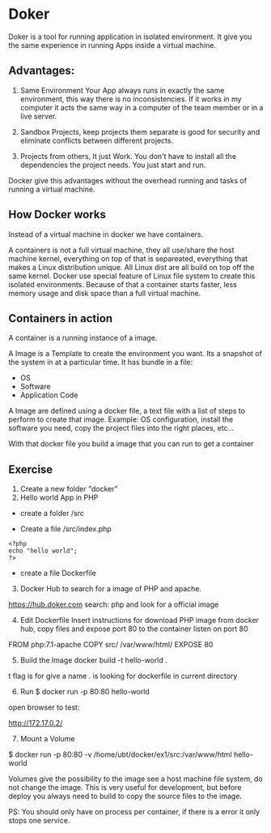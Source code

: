 # Doker
Doker is a tool for running application in isolated environment. It give you the same experience in running Apps inside a virtual machine.

## Advantages:
1. Same Environment
Your App always runs in exactly the same environment, this way there is no inconsistencies. If it works in my computer it acts the same way in a computer of the team member or in a live server.

2. Sandbox Projects, keep projects them separate is good for security and eliminate conflicts between different projects.

3. Projects from others, It just Work.
You don't have to install all the dependencies the project needs. You just start and run.

Docker give this advantages without the overhead running and tasks of running a virtual machine.

## How Docker works

Instead of a virtual machine in docker we have containers.

A containers is not a full virtual machine, they all use/share the host machine kernel, everything on top of that is separeated, everything that makes a Linux distribution unique. All Linux dist are all build on top off the same kernel.
Docker use special feature of Linux file system to create this isolated environments.
Because of that a container starts faster, less memory usage and disk space than a full virtual machine.

## Containers in action

A container is a running instance of a image.

A Image is a Template to create the environment you want. Its a snapshot of the system in at a particular time. It has bundle in a file:
- OS
- Software
- Application Code

A Image are defined using a docker file, a text file with a list of steps to perform to create that image.
Example: OS configuration, install the software you need, copy the project files into the right places, etc...

With that docker file you build a image that you can run to get a container

## Exercise

1. Create a new folder "docker"
2. Hello world App in PHP

- create a folder /src

- Create a file /src/index.php
```
<?php
echo "hello world";
?>
```
- create a file Dockerfile

3. Docker Hub to search for a image of PHP and apache.

https://hub.doker.com
search: php and look for a official image

4. Edit Dockerfile
Insert instructions for download PHP image from docker hub, copy files and expose port 80 to the container listen on port 80

FROM php:7.1-apache
COPY src/ /var/www/html/
EXPOSE 80

5. Build the Image
docker build -t hello-world .

t flag is for give a name
. is looking for dockerfile in current directory

6. Run
$ docker run -p 80:80 hello-world

open browser to test:

http://172.17.0.2/

7. Mount a Volume

$ docker run -p 80:80 -v /home/ubt/docker/ex1/src:/var/www/html hello-world

Volumes give the possibility to the image see a host machine file system, do not change the image. This is very useful for development, but before deploy you always need to build to copy the source files to the image.

PS: You should only have on process per container, if there is a error it only stops one service.
